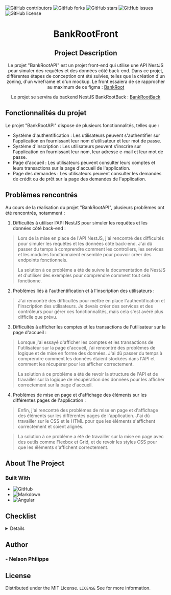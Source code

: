 ![GitHub contributors](https://img.shields.io/github/contributors/Simplon-hdf/structure-projet?style=for-the-badge)
![GitHub forks](https://img.shields.io/github/forks/Simplon-hdf/structure-projet?style=for-the-badge)
![GitHub stars](https://img.shields.io/github/stars/Simplon-hdf/structure-projet?style=for-the-badge)
![GitHub issues](https://img.shields.io/github/issues/Simplon-hdf/structure-projet?style=for-the-badge)
![GitHub license](https://img.shields.io/github/license/Simplon-hdf/structure-projet?style=for-the-badge)

<h1 align="center">BankRootFront</h1>

<div align="center">

## Project Description

Le projet "BankRootAPI" est un projet front-end qui utilise une API NestJS pour simuler des requêtes et des données côté back-end. Dans ce projet, différentes étapes de conception ont été suivies, telles que la création d'un zoning, d'un wireframe et d'un mockup.
Le front essaiera de se rapprocher au maximum de ce figma : [BankRoot](https://www.figma.com/file/fvSsWWX8PFN02qwNWpV5Gg/BankRoot?node-id=0%3A1&t=mtQ1TCooMU6BMZan-1)

Le projet se servira du backend NestJS BankRootBack : [BankRootBack](https://github.com/Simplon-hdf/BankRootAPI-NN)
</div>

## Fonctionnalités du projet

Le projet "BankRootAPI" dispose de plusieurs fonctionnalités, telles que :

- Système d'authentification : Les utilisateurs peuvent s'authentifier sur l'application en fournissant leur nom d'utilisateur et leur mot de passe.
- Système d'inscription : Les utilisateurs peuvent s'inscrire sur l'application en fournissant leur nom, leur adresse e-mail et leur mot de passe.
- Page d'accueil : Les utilisateurs peuvent consulter leurs comptes et leurs transactions sur la page d'accueil de l'application.
- Page des demandes : Les utilisateurs peuvent consulter les demandes de crédit ou de prêt sur la page des demandes de l'application.


## Problèmes rencontrés

Au cours de la réalisation du projet "BankRootAPI", plusieurs problèmes ont été rencontrés, notamment :

1. Difficultés à utiliser l'API NestJS pour simuler les requêtes et les données côté back-end :

> Lors de la mise en place de l'API NestJS, j'ai rencontré des difficultés pour simuler les requêtes et les données côté back-end. J'ai dû passer du temps à comprendre comment les controllers, les services et les modules fonctionnaient ensemble pour pouvoir créer des endpoints fonctionnels.
>
> La solution à ce problème a été de suivre la documentation de NestJS et d'utiliser des exemples pour comprendre comment tout cela fonctionne.

2. Problèmes liés à l'authentification et à l'inscription des utilisateurs :

> J'ai rencontré des difficultés pour mettre en place l'authentification et l'inscription des utilisateurs. Je devais créer des services et des contrôleurs pour gérer ces fonctionnalités, mais cela s'est avéré plus difficile que prévu.

3. Difficultés à afficher les comptes et les transactions de l'utilisateur sur la page d'accueil :

> Lorsque j'ai essayé d'afficher les comptes et les transactions de l'utilisateur sur la page d'accueil, j'ai rencontré des problèmes de logique et de mise en forme des données. J'ai dû passer du temps à comprendre comment les données étaient stockées dans l'API et comment les récupérer pour les afficher correctement.
> 
> La solution à ce problème a été de revoir la structure de l'API et de travailler sur la logique de récupération des données pour les afficher correctement sur la page d'accueil.

4. Problèmes de mise en page et d'affichage des éléments sur les différentes pages de l'application :

> Enfin, j'ai rencontré des problèmes de mise en page et d'affichage des éléments sur les différentes pages de l'application. J'ai dû travailler sur le CSS et le HTML pour que les éléments s'affichent correctement et soient alignés.

> La solution à ce problème a été de travailler sur la mise en page avec des outils comme Flexbox et Grid, et de revoir les styles CSS pour que les éléments s'affichent correctement.

## About The Project

### Built With

- ![GitHub](https://img.shields.io/badge/github-%23121011.svg?style=for-the-badge&logo=github&logoColor=white)
- ![Markdown](https://img.shields.io/badge/markdown-%23000000.svg?style=for-the-badge&logo=markdown&logoColor=white)
- ![Angular](https://img.shields.io/badge/AngularJS-E23237?style=for-the-badge&logo=angularjs&logoColor=white)

<summary><h2>Checklist</h2></summary>
<details>

- [x] **Choix de la méthodologie (Kanban)**
- [x] **Créer un repo Github**
- [x] **Créer la structure du repo (Best practice)**

  - Dossier
    - [x] doc
    - [x] tools
    - [x] src
  - Fichier
    - [x] LICENCE.md
    - [x] README.md
    - [x] .gitignore
    - [x] .dockerignore

</details>

## Author

### - Nelson Philippe

## License

Distributed under the MIT License. `LICENSE` See for more information.

